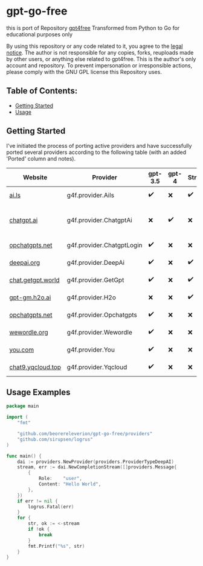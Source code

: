# gpt-go-free

this is port of Repository [gpt4free](https://github.com/xtekky/gpt4free) Transformed from Python to Go for educational purposes only

By using this repository or any code related to it, you agree to the [legal notice](./LEGAL_NOTICE.md). The author is not responsible for any copies, forks, reuploads made by other users, or anything else related to gpt4free. This is the author's only account and repository. To prevent impersonation or irresponsible actions, please comply with the GNU GPL license this Repository uses.

## Table of Contents:

- [Getting Started](#getting-started)
- [Usage](#usage-examples)

## Getting Started

I've initiated the process of porting active providers and have successfully ported several providers according to the following table (with an added 'Ported' column and notes).

| Website| Provider| gpt-3.5 | gpt-4 | Streaming | Status | Auth | Ported | Notes |
| ------ | ------- | ------- | ----- | --------- | ------ | ---- | ------ | ----- |
| [ai.ls](https://ai.ls) | g4f.provider.Ails | ✔️ | ❌ | ✔️ | ![Active](https://img.shields.io/badge/Active-brightgreen) | ❌ | ❌ | |
| [chatgpt.ai](https://chatgpt.ai/gpt-4/) | g4f.provider.ChatgptAi | ❌ | ✔️ | ❌ | ![Active](https://img.shields.io/badge/Active-brightgreen) | ❌ | ✔️ | This is not gpt-4 :( |
| [opchatgpts.net](https://opchatgpts.net) | g4f.provider.ChatgptLogin | ✔️ | ❌ | ❌ | ![Active](https://img.shields.io/badge/Active-brightgreen) | ❌ | ❌ | |
| [deepai.org](https://deepai.org) | g4f.provider.DeepAi | ✔️ | ❌ | ✔️ | ![Active](https://img.shields.io/badge/Active-brightgreen) | ❌ | ✔️ | all OK |
| [chat.getgpt.world](https://chat.getgpt.world/) | g4f.provider.GetGpt | ✔️ | ❌ | ✔️ | ![Active](https://img.shields.io/badge/Active-brightgreen) | ❌ | ❌ | |
| [gpt-gm.h2o.ai](https://gpt-gm.h2o.ai) | g4f.provider.H2o | ❌ | ❌ | ✔️ | ![Active](https://img.shields.io/badge/Active-brightgreen) | ❌ | ❌ | |
| [opchatgpts.net](https://opchatgpts.net) | g4f.provider.Opchatgpts | ✔️ | ❌ | ❌ | ![Active](https://img.shields.io/badge/Active-brightgreen) | ❌ | ❌ | |
| [wewordle.org](https://wewordle.org/) | g4f.provider.Wewordle | ✔️ | ❌ | ❌ | ![Active](https://img.shields.io/badge/Active-brightgreen) | ❌ | ❌ | |
| [you.com](https://you.com) | g4f.provider.You | ✔️ | ❌ | ❌ | ![Active](https://img.shields.io/badge/Active-brightgreen) | ❌ | ❌ | |
| [chat9.yqcloud.top](https://chat9.yqcloud.top/) | g4f.provider.Yqcloud | ✔️ | ❌ | ❌ | ![Active](https://img.shields.io/badge/Active-brightgreen) | ❌ | ❌ | |

## Usage Examples

```go
package main

import (
	"fmt"

	"github.com/beorereleverion/gpt-go-free/providers"
	"github.com/sirupsen/logrus"
)

func main() {
	dai := providers.NewProvider(providers.ProviderTypeDeepAI)
	stream, err := dai.NewCompletionStream([]providers.Message{
		{
			Role:    "user",
			Content: "Hello World",
		},
	})
	if err != nil {
		logrus.Fatal(err)
	}
	for {
		str, ok := <-stream
		if !ok {
			break
		}
		fmt.Printf("%s", str)
	}
}
```
